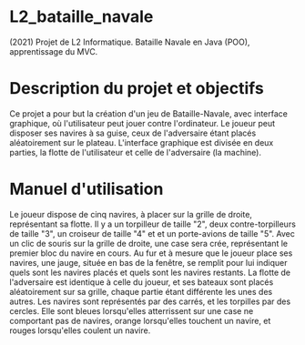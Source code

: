 # L2_bataille_navale
(2021) Projet de L2 Informatique. Bataille Navale en Java (POO), apprentissage du MVC. 

# Description du projet et objectifs
Ce projet a pour but la création d'un jeu de Bataille-Navale, avec interface graphique, où l'utilisateur peut jouer contre l'ordinateur. 
Le joueur peut disposer ses navires à sa guise, ceux de l'adversaire étant placés aléatoirement sur le plateau. 
L'interface graphique est divisée en deux parties, la flotte de l'utilisateur et celle de l'adversaire (la machine).

# Manuel d'utilisation
Le joueur dispose de cinq navires, à placer sur la grille de droite, représentant sa flotte. Il y a
un torpilleur de taille "2", deux contre-torpilleurs de taille "3", un croiseur de taille "4" et et un
porte-avions de taille "5". Avec un clic de souris sur la grille de droite, une case sera crée, représentant
le premier bloc du navire en cours. Au fur et à mesure que le joueur place ses navires, une jauge,
située en bas de la fenêtre, se remplit pour lui indiquer quels sont les navires placés et quels sont les
navires restants.
La flotte de l'adversaire est identique à celle du joueur, et ses bateaux sont placés aléatoirement sur
sa grille, chaque partie étant différente les unes des autres. Les navires sont représentés par des carrés,
et les torpilles par des cercles. Elle sont bleues lorsqu'elles atterrissent sur une case ne comportant
pas de navires, orange lorsqu'elles touchent un navire, et rouges lorsqu'elles coulent un navire.
